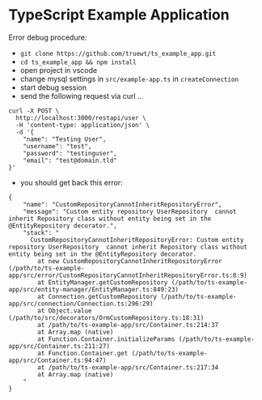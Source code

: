 # TypeScript Example Application

Error debug procedure:
- `git clone https://github.com/truewt/ts_example_app.git`
- `cd ts_example_app && npm install`
- open project in vscode
- change mysql settings in `src/example-app.ts` in `createConnection`
- start debug session
- send the following request via curl ...
```
curl -X POST \
  http://localhost:3000/restapi/user \
  -H 'content-type: application/json' \
  -d '{
	"name": "Testing User",
	"username": "test",
	"password": "testinguser",
	"email": "test@domain.tld"
}'
```
- you should get back this error:
```
{
    "name": "CustomRepositoryCannotInheritRepositoryError",
    "message": "Custom entity repository UserRepository  cannot inherit Repository class without entity being set in the @EntityRepository decorator.",
    "stack": "
      CustomRepositoryCannotInheritRepositoryError: Custom entity repository UserRepository  cannot inherit Repository class without entity being set in the @EntityRepository decorator.
        at new CustomRepositoryCannotInheritRepositoryError (/path/to/ts-example-app/src/error/CustomRepositoryCannotInheritRepositoryError.ts:8:9)
        at EntityManager.getCustomRepository (/path/to/ts-example-app/src/entity-manager/EntityManager.ts:849:23)
        at Connection.getCustomRepository (/path/to/ts-example-app/src/connection/Connection.ts:296:29)
        at Object.value (/path/to/src/decorators/OrmCustomRepository.ts:18:31)
        at /path/to/ts-example-app/src/Container.ts:214:37
        at Array.map (native)
        at Function.Container.initializeParams (/path/to/ts-example-app/src/Container.ts:211:27)
        at Function.Container.get (/path/to/ts-example-app/src/Container.ts:94:47)
        at /path/to/ts-example-app/src/Container.ts:217:34
        at Array.map (native)
    "
}
```
